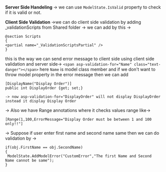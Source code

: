 <b> Server Side Handeling </b>
-> we can use `ModelState.IsValid` property to check if it is valid or not.

<b>Client Side Validation </b>
->we can do client side validation by adding _validationScripts from Shared folder -> we can add by this ->
```
@section Scripts
{
<partial name="_ValidationScriptsPartial" />
}
```

this is the way we can send error message to client side using client side validation and server side-> `<span asp-validation-for="Name" class="text-danger"></span>` 
here `Name` is model class member and if we don't want to throw model property in the error message then we can add
```
[DisplayName("Display Order")]
public int DisplayOrder {get; set;}

-> now asp-validation-for="DisplayOrder" will not display DisplayOrder instead it display Display Order
```
-> Also we have Range annotations where it checks values range like->
```
[Range(1,100,ErrorMessage="Display Order must be between 1 and 100 only!!"]
```


-> Suppose if user enter first name and second name same then we can do validation by ->
```
if(obj.FirstName == obj.SecondName)
{
 ModelState.AddModelError("CustomError","The first Name and Second Name cannot be same");
}
```
